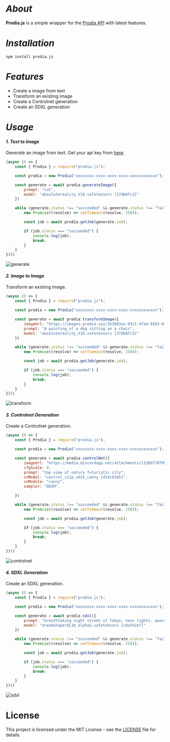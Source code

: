 # ___About___
**Prodia.js** is a simple wrapper for the [Prodia API](https://prodia.com/) with latest features.

# ___Installation___
```
npm install prodia.js
```

# ___Features___
- Create a image from text
- Transform an existing image
- Create a Controlnet generation
- Create an SDXL generation

# ___Usage___
#### ___1. Text to Image___
Generate an image from text. Get your api key from [here](https://prodia.com/).

```js
(async () => {
    const { Prodia } = require("prodia.js");

    const prodia = new Prodia("xxxxxxxx-xxxx-xxxx-xxxx-xxxxxxxxxxxx"); // your api key

    const generate = await prodia.generateImage({
        prompt: "cat",
        model: "absolutereality_V16.safetensors [37db0fc3]"
    })

    while (generate.status !== "succeeded" && generate.status !== "failed") {
        new Promise((resolve) => setTimeout(resolve, 250));

        const job = await prodia.getJob(generate.job);

        if (job.status === "succeeded") {
            console.log(job);
            break;
        }
    }
})()
```
![generate](https://raw.githubusercontent.com/a3pire/prodia.js/main/assets/generate.png)

#### ___2. Image to Image___
Transform an existing image.

```js
(async () => {
    const { Prodia } = require("prodia.js");

    const prodia = new Prodia("xxxxxxxx-xxxx-xxxx-xxxx-xxxxxxxxxxxx");

    const generate = await prodia.transformImage({
        imageUrl: "https://images.prodia.xyz/3e3b03aa-93c1-4fad-8263-0ff78ac49257.png",
        prompt: "A painting of a dog sitting on a chair",
        model: "absolutereality_V16.safetensors [37db0fc3]"
    })

    while (generate.status !== "succeeded" && generate.status !== "failed") {
        new Promise((resolve) => setTimeout(resolve, 250));

        const job = await prodia.getJob(generate.job);

        if (job.status === "succeeded") {
            console.log(job);
            break;
        }
    }
})()
```
![transform](https://raw.githubusercontent.com/a3pire/prodia.js/main/assets/transform.png)

#### ___3. Controlnet Generation___
Create a Controlnet generation.

```js
(async () => {
    const { Prodia } = require("prodia.js");

    const prodia = new Prodia("xxxxxxxx-xxxx-xxxx-xxxx-xxxxxxxxxxxx");

    const generate = await prodia.controlNet({
        imageUrl: "https://media.discordapp.net/attachments/1120977879564562503/1147508591499165726/A3PIRE.jpg",
        cfgScale: 9,
        prompt: "top view of nature futuristic city",
        cnModel: "control_v11p_sd15_canny [d14c016b]",
        cnModule: "canny",
        sampler: "DDIM",

    })

    while (generate.status !== "succeeded" && generate.status !== "failed") {
        new Promise((resolve) => setTimeout(resolve, 250));

        const job = await prodia.getJob(generate.job);

        if (job.status === "succeeded") {
            console.log(job);
            break;
        }
    }
})()
```
![controlnet](https://raw.githubusercontent.com/a3pire/prodia.js/main/assets/controlnet.png)

#### ___4. SDXL Generation___
Create an SDXL generation.

```js
(async () => {
    const { Prodia } = require("prodia.js");

    const prodia = new Prodia("xxxxxxxx-xxxx-xxxx-xxxx-xxxxxxxxxxxx");

    const generate = await prodia.sdxl({
        prompt: "breathtaking night street of Tokyo, neon lights. award-winning, professional, highly detailed",
        model: "dreamshaperXL10_alpha2.safetensors [c8afe2ef]"
    })

    while (generate.status !== "succeeded" && generate.status !== "failed") {
        new Promise((resolve) => setTimeout(resolve, 250));

        const job = await prodia.getJob(generate.job);

        if (job.status === "succeeded") {
            console.log(job);
            break;
        }
    }
})()
```

![sdxl](https://raw.githubusercontent.com/a3pire/prodia.js/main/assets/sdxl.png)

# License
This project is licensed under the MIT License - see the [LICENSE](https://github.com/A3PIRE/prodia.js/blob/main/license) file for details